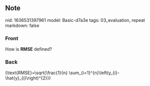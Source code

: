 ## Note
nid: 1636531397961
model: Basic-d7a3e
tags: 03_evaluation, repeat
markdown: false

### Front
How is <b>RMSE</b> defined?

### Back
\(\text{RMSE}=\sqrt{\frac{1}{n} \sum_{i=1}^{n}\left(y_{i}-\hat{y}_{i}\right)^{2}}\)
